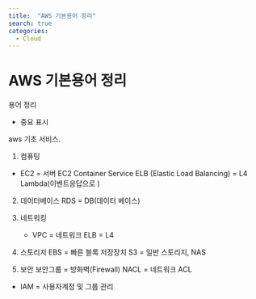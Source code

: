 ```yaml
---
title:  "AWS 기본용어 정리"
search: true
categories: 
  - Cloud
---
```

# AWS 기본용어 정리

용어 정리 
* 중요 표시

aws 기초 서비스.
1. 컴퓨팅
* EC2 = 서버
EC2 Container Service 
ELB (Elastic Load Balancing) = L4
Lambda(이벤트응답으로 )

2. 데이터베이스 
   RDS = DB(데이터 베이스)

3. 네트워킹
   * VPC = 네트워크
   ELB = L4

4. 스토리지
   EBS = 빠른 블록 저장장치
   S3 = 일반 스토리지, NAS

5. 보안
   보안그룹 = 방화벽(Firewall)
   NACL = 네트워크 ACL
 * IAM = 사용자계정 및 그룹 관리

